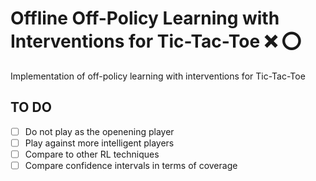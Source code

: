 # **Offline Off-Policy Learning with Interventions for Tic-Tac-Toe** :x: :o:
Implementation of off-policy learning with interventions for Tic-Tac-Toe

## **TO DO**
- [ ] Do not play as the openening player
- [ ] Play against more intelligent players
- [ ] Compare to other RL techniques
- [ ] Compare confidence intervals in terms of coverage
